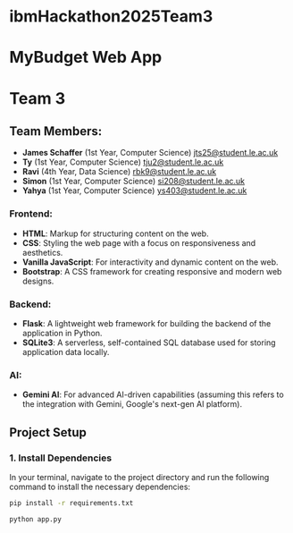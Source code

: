 ﻿# ibmHackathon2025Team3

# MyBudget Web App

# Team 3

## Team Members:
- **James Schaffer** (1st Year, Computer Science) jts25@student.le.ac.uk
- **Ty** (1st Year, Computer Science) tju2@student.le.ac.uk
- **Ravi** (4th Year, Data Science) rbk9@student.le.ac.uk
- **Simon** (1st Year, Computer Science) si208@student.le.ac.uk
- **Yahya** (1st Year, Computer Science) ys403@student.le.ac.uk

### Frontend:
- **HTML**: Markup for structuring content on the web.
- **CSS**: Styling the web page with a focus on responsiveness and aesthetics.
- **Vanilla JavaScript**: For interactivity and dynamic content on the web.
- **Bootstrap**: A CSS framework for creating responsive and modern web designs.

### Backend:
- **Flask**: A lightweight web framework for building the backend of the application in Python.
- **SQLite3**: A serverless, self-contained SQL database used for storing application data locally.

### AI:
- **Gemini AI**: For advanced AI-driven capabilities (assuming this refers to the integration with Gemini, Google's next-gen AI platform).

## Project Setup

### 1. Install Dependencies
In your terminal, navigate to the project directory and run the following command to install the necessary dependencies:

```bash
pip install -r requirements.txt

python app.py


